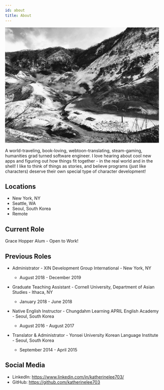 ```yaml
---
id: about
title: About
---
```


![jigokudani](./assets/jigokudani.jpg)

A world-traveling, book-loving, webtoon-translating, steam-gaming, humanities grad turned software engineer. I love hearing about cool new apps and figuring out how things fit together - in the real world and in the shell! I like to think of things as stories, and believe programs (just like characters) deserve their own special type of character development!

## Locations

- New York, NY
- Seattle, WA
- Seoul, South Korea
- Remote

## Current Role

Grace Hopper Alum - Open to Work!

## Previous Roles

- Administrator - XIN Development Group International - New York, NY

  - August 2018 - December 2019

- Graduate Teaching Assistant - Cornell University, Department of Asian Studies - Ithaca, NY

  - January 2018 - June 2018

- Native English Instructor - Chungdahm Learning APRIL English Academy - Seoul, South Korea

  - August 2016 - August 2017

- Translator & Administrator - Yonsei University Korean Language Institute - Seoul, South Korea
  - September 2014 - April 2015

## Social Media

- LinkedIn: https://www.linkedin.com/in/katherinelee703/
- GitHub: https://github.com/katherinelee703
